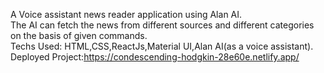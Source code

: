 A Voice assistant news reader application using Alan AI.<br>
The AI can fetch the news from different sources and different categories on the basis of given commands.<br>
Techs Used: HTML,CSS,ReactJs,Material UI,Alan AI(as a voice assistant).<br>
Deployed Project:<link>https://condescending-hodgkin-28e60e.netlify.app/</link>
